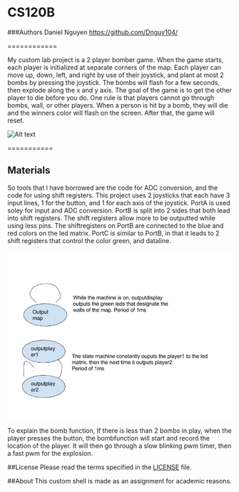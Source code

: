 # CS120B

###Authors
Daniel Nguyen
https://github.com/Dnguy104/


============

My custom lab project is a 2 player  bomber game. When the game starts, each player is initialized at separate corners of the map. Each player can move up, down, left, and right by use of their joystick, and plant at most 2 bombs by pressing the joystick. The bombs will flash for a few seconds, then explode along the x and y axis. The goal of the game is to get the other player to die before you do. One rule is that players cannot go through bombs, wall, or other players. When a person is hit by a bomb, they will die and the winners color will flash on the screen. After that, the game will reset. 


![Alt text](/pictures/bomber.jpeg?raw=true "Optional Title")

===========
## Materials

So tools  that I have borrowed are the code for ADC conversion, and the code for using shift registers.
This project uses 2 joysticks that each have 3 input lines, 1 for the button, and 1 for each axis of the joystick. PortA is used soley for input and ADC conversion. PortB is split into 2 sides that both lead into shift registers. The shift registers allow more to be outputted while using less pins. The shiftregisters on PortB are connected to the blue and red colors on the led matrix. PortC is similar to PortB, in that it leads to 2 shift registers that control the color green, and dataline.



![Alt text](/pictures/diagram.png?raw=true "Optional Title")



To explain the bomb function, If there is less than 2 bombs in play, when the player presses the button, the bombfunction will start and record the location of the player. It will then go through a slow blinking pwm timer, then a fast pwm for the explosion.










##License 
Please read the terms specified in the [LICENSE] file.

[LICENSE]: /LICENSE


##About
This custom shell is made as an assignment for academic reasons.